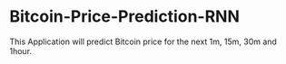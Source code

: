 # Bitcoin-Price-Prediction-RNN
This Application will predict Bitcoin price for the next 1m, 15m, 30m and 1hour.

